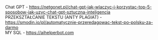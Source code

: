 Chat GPT - https://netgonet.pl/chat-gpt-jak-wlaczyc-i-korzystac-top-5-sposobow-jak-uzyc-chat-gpt-sztuczna-inteligencja
<br>
PRZEKSZTAŁCANIE TEKSTU (ANTY PLAGIAT) - https://smodin.io/pl/automatycznie-przeredagowac-tekst-po-polsku-za-darmo
<br>
MY SQL - https://aihelperbot.com
